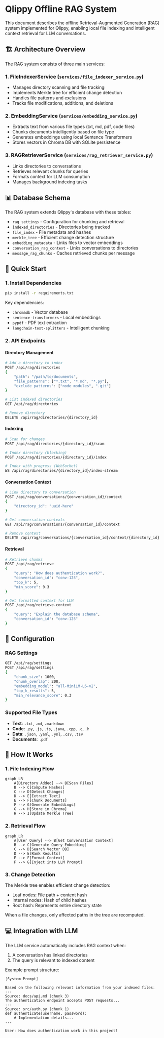 # Qlippy Offline RAG System

This document describes the offline Retrieval-Augmented Generation (RAG) system implemented for Qlippy, enabling local file indexing and intelligent context retrieval for LLM conversations.

## 🏗️ Architecture Overview

The RAG system consists of three main services:

### 1. **FileIndexerService** (`services/file_indexer_service.py`)
- Manages directory scanning and file tracking
- Implements Merkle tree for efficient change detection
- Handles file patterns and exclusions
- Tracks file modifications, additions, and deletions

### 2. **EmbeddingService** (`services/embedding_service.py`)
- Extracts text from various file types (txt, md, pdf, code files)
- Chunks documents intelligently based on file type
- Generates embeddings using local Sentence Transformers
- Stores vectors in Chroma DB with SQLite persistence

### 3. **RAGRetrieverService** (`services/rag_retriever_service.py`)
- Links directories to conversations
- Retrieves relevant chunks for queries
- Formats context for LLM consumption
- Manages background indexing tasks

## 📊 Database Schema

The RAG system extends Qlippy's database with these tables:

- `rag_settings` - Configuration for chunking and retrieval
- `indexed_directories` - Directories being tracked
- `file_index` - File metadata and hashes
- `merkle_tree` - Efficient change detection structure
- `embedding_metadata` - Links files to vector embeddings
- `conversation_rag_context` - Links conversations to directories
- `message_rag_chunks` - Caches retrieved chunks per message

## 🚀 Quick Start

### 1. Install Dependencies

```bash
pip install -r requirements.txt
```

Key dependencies:
- `chromadb` - Vector database
- `sentence-transformers` - Local embeddings
- `pypdf` - PDF text extraction
- `langchain-text-splitters` - Intelligent chunking

### 2. API Endpoints

#### Directory Management

```bash
# Add a directory to index
POST /api/rag/directories
{
    "path": "/path/to/documents",
    "file_patterns": ["*.txt", "*.md", "*.py"],
    "exclude_patterns": ["node_modules", ".git"]
}

# List indexed directories
GET /api/rag/directories

# Remove directory
DELETE /api/rag/directories/{directory_id}
```

#### Indexing

```bash
# Scan for changes
POST /api/rag/directories/{directory_id}/scan

# Index directory (blocking)
POST /api/rag/directories/{directory_id}/index

# Index with progress (WebSocket)
WS /api/rag/directories/{directory_id}/index-stream
```

#### Conversation Context

```bash
# Link directory to conversation
POST /api/rag/conversations/{conversation_id}/context
{
    "directory_id": "uuid-here"
}

# Get conversation contexts
GET /api/rag/conversations/{conversation_id}/context

# Remove context
DELETE /api/rag/conversations/{conversation_id}/context/{directory_id}
```

#### Retrieval

```bash
# Retrieve chunks
POST /api/rag/retrieve
{
    "query": "How does authentication work?",
    "conversation_id": "conv-123",
    "top_k": 5,
    "min_score": 0.3
}

# Get formatted context for LLM
POST /api/rag/retrieve-context
{
    "query": "Explain the database schema",
    "conversation_id": "conv-123"
}
```

## 🔧 Configuration

### RAG Settings

```bash
GET /api/rag/settings
POST /api/rag/settings
{
    "chunk_size": 1000,
    "chunk_overlap": 200,
    "embedding_model": "all-MiniLM-L6-v2",
    "top_k_results": 5,
    "min_relevance_score": 0.3
}
```

### Supported File Types

- **Text**: `.txt`, `.md`, `.markdown`
- **Code**: `.py`, `.js`, `.ts`, `.java`, `.cpp`, `.c`, `.h`
- **Data**: `.json`, `.yaml`, `.yml`, `.csv`, `.tsv`
- **Documents**: `.pdf`

## 🔄 How It Works

### 1. File Indexing Flow

```mermaid
graph LR
    A[Directory Added] --> B[Scan Files]
    B --> C[Compute Hashes]
    C --> D[Detect Changes]
    D --> E[Extract Text]
    E --> F[Chunk Documents]
    F --> G[Generate Embeddings]
    G --> H[Store in Chroma]
    H --> I[Update Merkle Tree]
```

### 2. Retrieval Flow

```mermaid
graph LR
    A[User Query] --> B[Get Conversation Context]
    B --> C[Generate Query Embedding]
    C --> D[Search Vector DB]
    D --> E[Rank Results]
    E --> F[Format Context]
    F --> G[Inject into LLM Prompt]
```

### 3. Change Detection

The Merkle tree enables efficient change detection:
- Leaf nodes: File path + content hash
- Internal nodes: Hash of child hashes
- Root hash: Represents entire directory state

When a file changes, only affected paths in the tree are recomputed.

## 💻 Integration with LLM

The LLM service automatically includes RAG context when:
1. A conversation has linked directories
2. The query is relevant to indexed content

Example prompt structure:
```
[System Prompt]

Based on the following relevant information from your indexed files:
---
Source: docs/api.md (chunk 3)
The authentication endpoint accepts POST requests...
---
Source: src/auth.py (chunk 1)
def authenticate(username, password):
    # Implementation details...
---

User: How does authentication work in this project? 